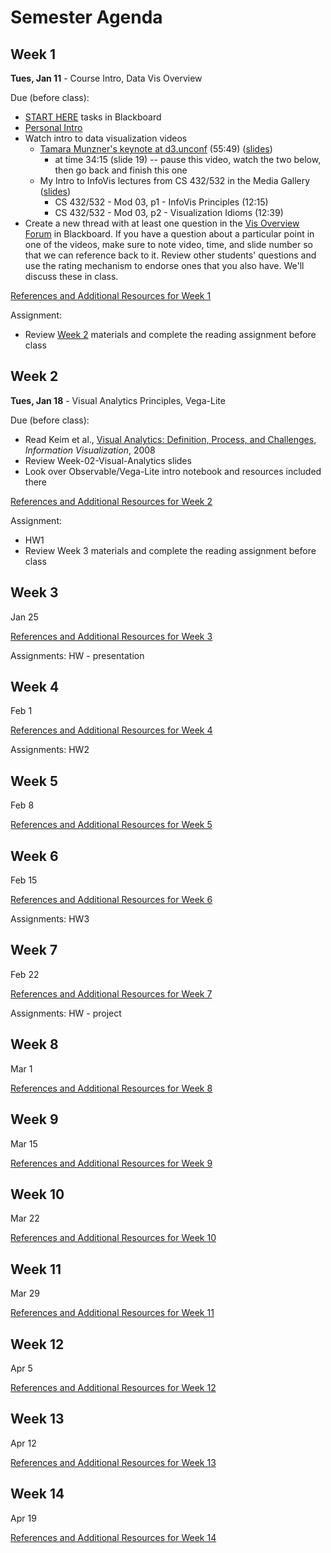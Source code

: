# Semester Agenda

## Week 1

**Tues, Jan 11** - Course Intro, Data Vis Overview

Due (before class):
* [START HERE](https://www.blackboard.odu.edu/webapps/blackboard/content/listContentEditable.jsp?content_id=_10496528_1&course_id=_394424_1&mode=reset) tasks in Blackboard
* [Personal Intro](https://www.blackboard.odu.edu/webapps/discussionboard/do/forum?action=list_threads&course_id=_394424_1&nav=discussion_board_entry&conf_id=_457380_1&forum_id=_495686_1)
* Watch intro to data visualization videos
  * [Tamara Munzner's keynote at d3.unconf](https://www.youtube.com/watch?v=jVC6SQS23ak) (55:49) ([slides](https://www.cs.ubc.ca/~tmm/talks/minicourse14/vad15d3unconf.pdf))
     * at time 34:15 (slide 19) -- pause this video, watch the two below, then go back and finish this one
  * My Intro to InfoVis lectures from CS 432/532 in the Media Gallery ([slides](https://docs.google.com/presentation/d/1dnKwKgOAWQ37QzHXxbbIZ-J4R8KYFO4Ss12VFkit-wA/edit?usp=sharing))
    * CS 432/532 - Mod 03, p1 - InfoVis Principles (12:15)
    * CS 432/532 - Mod 03, p2 - Visualization Idioms (12:39)
* Create a new thread with at least one question in the [Vis Overview Forum](https://www.blackboard.odu.edu/webapps/discussionboard/do/forum?action=list_threads&course_id=_394424_1&nav=discussion_board_entry&conf_id=_457380_1&forum_id=_517326_1) in Blackboard. If you have a question about a particular point in one of the videos, make sure to note video, time, and slide number so that we can reference back to it. Review other students' questions and use the rating mechanism to endorse ones that you also have. We'll discuss these in class.

[References and Additional Resources for Week 1](resources.md#week-1)

Assignment:
* Review [Week 2](#week-2) materials and complete the reading assignment before class

## Week 2
**Tues, Jan 18** - Visual Analytics Principles, Vega-Lite 

Due (before class):
* Read Keim et al., [Visual Analytics: Definition, Process, and Challenges](https://d-nb.info/1098134664/34), *Information Visualization*, 2008
* Review Week-02-Visual-Analytics slides
* Look over Observable/Vega-Lite intro notebook and resources included there

[References and Additional Resources for Week 2](resources.md#week-2)

Assignment: 
* HW1
* Review Week 3 materials and complete the reading assignment before class

## Week 3
Jan 25

[References and Additional Resources for Week 3](resources.md#week-3)

Assignments: HW - presentation

## Week 4
Feb 1

[References and Additional Resources for Week 4](resources.md#week-4)

Assignments: HW2

## Week 5
Feb 8

[References and Additional Resources for Week 5](resources.md#week-5)

## Week 6
Feb 15

[References and Additional Resources for Week 6](resources.md#week-6)

Assignments:  HW3 

## Week 7
Feb 22

[References and Additional Resources for Week 7](resources.md#week-7)

Assignments: HW - project

## Week 8
Mar 1

[References and Additional Resources for Week 8](resources.md#week-8)

## Week 9
Mar 15

[References and Additional Resources for Week 9](resources.md#week-9)

## Week 10
Mar 22

[References and Additional Resources for Week 10](resources.md#week-10)

## Week 11
Mar 29

[References and Additional Resources for Week 11](resources.md#week-11)

## Week 12
Apr 5

[References and Additional Resources for Week 12](resources.md#week-12)

## Week 13
Apr 12

[References and Additional Resources for Week 13](resources.md#week-13)

## Week 14
Apr 19

[References and Additional Resources for Week 14](resources.md#week-14)
